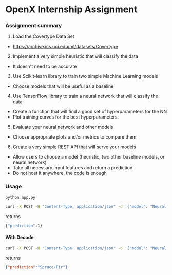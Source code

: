 # OpenX Internship Assignment

### Assignment summary
1. Load the Covertype Data Set
  - https://archive.ics.uci.edu/ml/datasets/Covertype
2. Implement a very simple heuristic that will classify the data
  - It doesn't need to be accurate
3. Use Scikit-learn library to train two simple Machine Learning models
  - Choose models that will be useful as a baseline
4. Use TensorFlow library to train a neural network that will classify the data
  - Create a function that will find a good set of hyperparameters for the NN
  - Plot training curves for the best hyperparameters
5. Evaluate your neural network and other models
  - Choose appropriate plots and/or metrics to compare them
6. Create a very simple REST API that will serve your models
  - Allow users to choose a model (heuristic, two other baseline models, or neural network)
  - Take all necessary input features and return a prediction
  - Do not host it anywhere, the code is enough


  ### Usage

```bash
python app.py 
```

```bash
curl -X POST -H "Content-Type: application/json" -d '{"model": "Neural Network", "features": [2699,347,3,0,0,2096,213,234,159,6853,1,0,0,0,0,0,0,0,0,0,0,0,0,0,0,0,0,0,0,0,0,0,0,1,0,0,0,0,0,0,0,0,0,0,0,0,0,0,0,0,0,0,0,0,1]}' http://127.0.0.1:5000/predict
```
returns
```bash
{"prediction":1}
```
#### With Decode
```bash
curl -X POST -H "Content-Type: application/json" -d '{"model": "Neural Network", "features": [2699,347,3,0,0,2096,213,234,159,6853,1,0,0,0,0,0,0,0,0,0,0,0,0,0,0,0,0,0,0,0,0,0,0,1,0,0,0,0,0,0,0,0,0,0,0,0,0,0,0,0,0,0,0,0], "decode" : true}' http://127.0.0.1:5000/predict
```

returns
```json
{"prediction":"Spruce/Fir"}
```